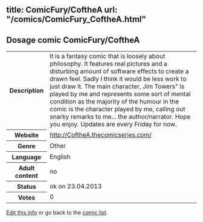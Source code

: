 title: ComicFury/CoftheA
url: "/comics/ComicFury_CoftheA.html"
---
Dosage comic ComicFury/CoftheA
-----------------------------------------

<p id="msg"></p>
<script type="text/javascript">
if (window.location.search === '?edit_info_mail=sent_ok') {
  var elem = document.getElementById("msg");
  elem.innerHTML = 'Edited information sucessfully sent.';
  elem.className = 'ok';
}
</script>
<table class="comicinfo">
<tr>
<th>Description</th><td>It is a fantasy comic that is loosely about philosophy. It features real pictures and a disturbing amount of software effects to create a drawn feel. Sadly I think it would be less work to just draw it. The main character, Jim Towers&quot; is played by me and represents some sort of mental condition as the majority of the humour in the comic is the character played by me, calling out snarky remarks to me... the author/narrator. Hope you enjoy. Updates are every Friday for now.</td>
</tr>
<tr>
<th>Website</th><td><a href="http://CoftheA.thecomicseries.com/">http://CoftheA.thecomicseries.com/</a></td>
</tr>
<tr>
<th>Genre</th><td>Other</td>
</tr>
<tr>
<th>Language</th><td>English</td>
</tr>
<tr>
<th>Adult content</th><td>no</td>
</tr>
<tr>
<th>Status</th><td>ok on 23.04.2013</td>
</tr>
<tr>
<th>Votes</th><td>0</td>
</tr>
</table>

[Edit this info](ComicFury_CoftheA_edit.html) or go back to the [comic list](../comic-index.html).
